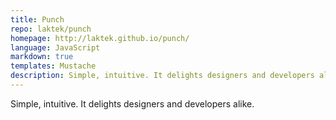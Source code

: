 ```yaml
---
title: Punch
repo: laktek/punch
homepage: http://laktek.github.io/punch/
language: JavaScript
markdown: true
templates: Mustache
description: Simple, intuitive. It delights designers and developers alike.
---
```


Simple, intuitive. It delights designers and developers alike.
